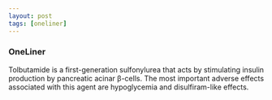 ```yaml
---
layout: post
tags: [oneliner]
---
```



### OneLiner

Tolbutamide is a first-generation sulfonylurea that acts by stimulating insulin production by pancreatic acinar β-cells. The most important adverse effects associated with this agent are hypoglycemia and disulfiram-like effects.
